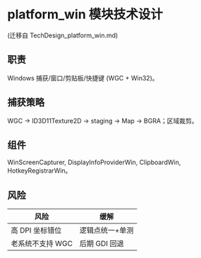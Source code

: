 # platform_win 模块技术设计
(迁移自 TechDesign_platform_win.md)

## 职责
Windows 捕获/窗口/剪贴板/快捷键 (WGC + Win32)。

## 捕获策略
WGC -> ID3D11Texture2D -> staging -> Map -> BGRA；区域裁剪。

## 组件
WinScreenCapturer, DisplayInfoProviderWin, ClipboardWin, HotkeyRegistrarWin。

## 风险
| 风险 | 缓解 |
|------|------|
| 高 DPI 坐标错位 | 逻辑点统一+单测 |
| 老系统不支持 WGC | 后期 GDI 回退 |
